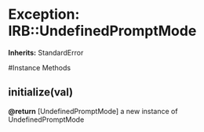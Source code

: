 # Exception: IRB::UndefinedPromptMode
**Inherits:** StandardError
    




#Instance Methods
## initialize(val) [](#method-i-initialize)

**@return** [UndefinedPromptMode] a new instance of UndefinedPromptMode

